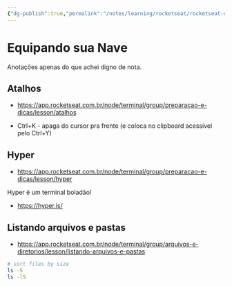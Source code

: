 ```yaml
---
{"dg-publish":true,"permalink":"/notes/learning/rocketseat/rocketseat-discover/01-equipando-sua-nave/","dgHomeLink":true,"dgPassFrontmatter":false,"dgShowBacklinks":true,"dgShowLocalGraph":true}
---
```


# Equipando sua Nave

Anotações apenas do que achei digno de nota.

## Atalhos

- <https://app.rocketseat.com.br/node/terminal/group/preparacao-e-dicas/lesson/atalhos>

- Ctrl+K - apaga do cursor pra frente (e coloca no clipboard acessível pelo Ctrl+Y)

## Hyper

- <https://app.rocketseat.com.br/node/terminal/group/preparacao-e-dicas/lesson/hyper>

Hyper é um terminal boladão!

- <https://hyper.is/>


## Listando arquivos e pastas

- <https://app.rocketseat.com.br/node/terminal/group/arquivos-e-diretorios/lesson/listando-arquivos-e-pastas>

```sh
# sort files by size
ls -S
ls -lS
```